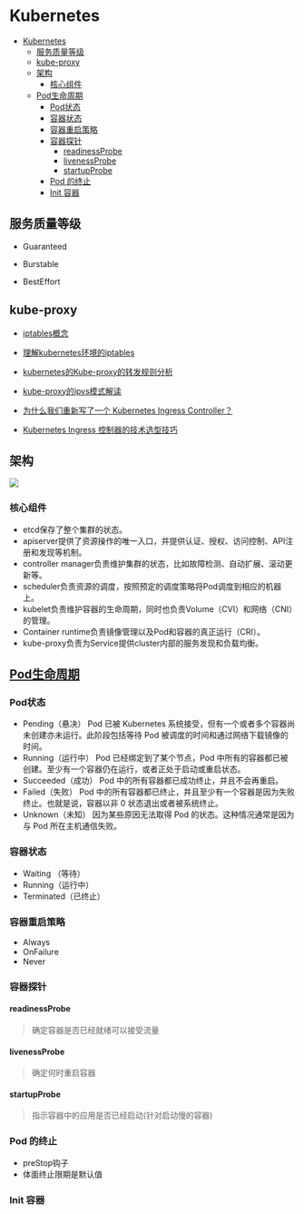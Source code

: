 # Kubernetes

- [Kubernetes](#kubernetes)
  - [服务质量等级](#服务质量等级)
  - [kube-proxy](#kube-proxy)
  - [架构](#架构)
    - [核心组件](#核心组件)
  - [Pod生命周期](#pod生命周期)
    - [Pod状态](#pod状态)
    - [容器状态](#容器状态)
    - [容器重启策略](#容器重启策略)
    - [容器探针](#容器探针)
      - [readinessProbe](#readinessprobe)
      - [livenessProbe](#livenessprobe)
      - [startupProbe](#startupprobe)
    - [Pod 的终止](#pod-的终止)
    - [Init 容器](#init-容器)
## 服务质量等级

- Guaranteed

- Burstable

- BestEffort

## kube-proxy

- [iptables概念](https://www.zsythink.net/archives/1199)

- [理解kubernetes环境的iptables](https://www.cnblogs.com/charlieroro/p/9588019.html)

- [kubernetes的Kube-proxy的转发规则分析](https://www.lijiaocn.com/%E9%A1%B9%E7%9B%AE/2017/03/27/Kubernetes-kube-proxy.html)

- [kube-proxy的ipvs模式解读](https://segmentfault.com/a/1190000016333317)

<!-- ## ingress -->

- [为什么我们重新写了一个 Kubernetes Ingress Controller？](http://www.dockone.io/article/9601)

- [Kubernetes Ingress 控制器的技术选型技巧](https://www.jiqizhixin.com/articles/2020-03-24-8)

## 架构

![](https://kubernetes.io/images/blog/2018-06-05-11-ways-not-to-get-hacked/kubernetes-control-plane.png)

### 核心组件

- etcd保存了整个集群的状态。
- apiserver提供了资源操作的唯一入口，并提供认证、授权、访问控制、API注册和发现等机制。
- controller manager负责维护集群的状态，比如故障检测、自动扩展、滚动更新等。
- scheduler负责资源的调度，按照预定的调度策略将Pod调度到相应的机器上。
- kubelet负责维护容器的生命周期，同时也负责Volume（CVI）和网络（CNI）的管理。
- Container runtime负责镜像管理以及Pod和容器的真正运行（CRI）。
- kube-proxy负责为Service提供cluster内部的服务发现和负载均衡。

## [Pod生命周期](https://kubernetes.io/zh/docs/concepts/workloads/pods/pod-lifecycle/#termination-of-pods)

### Pod状态

- Pending（悬决） Pod 已被 Kubernetes 系统接受，但有一个或者多个容器尚未创建亦未运行。此阶段包括等待 Pod 被调度的时间和通过网络下载镜像的时间。
- Running（运行中） Pod 已经绑定到了某个节点，Pod 中所有的容器都已被创建。至少有一个容器仍在运行，或者正处于启动或重启状态。
- Succeeded（成功） Pod 中的所有容器都已成功终止，并且不会再重启。
- Failed（失败） Pod 中的所有容器都已终止，并且至少有一个容器是因为失败终止。也就是说，容器以非 0 状态退出或者被系统终止。
- Unknown（未知） 因为某些原因无法取得 Pod 的状态。这种情况通常是因为与 Pod 所在主机通信失败。

### 容器状态

- Waiting （等待）
- Running（运行中）
- Terminated（已终止） 

### 容器重启策略

- Always
- OnFailure 
- Never

### 容器探针

#### readinessProbe

> 确定容器是否已经就绪可以接受流量

#### livenessProbe

> 确定何时重启容器

#### startupProbe

> 指示容器中的应用是否已经启动(针对启动慢的容器)

### Pod 的终止

- preStop钩子 
- 体面终止限期是默认值

### Init 容器